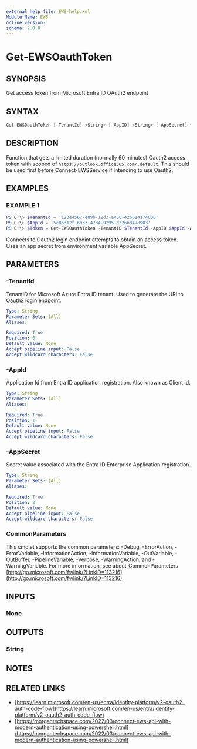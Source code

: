 ```yaml
---
external help file: EWS-help.xml
Module Name: EWS
online version:
schema: 2.0.0
---
```


# Get-EWSOauthToken

## SYNOPSIS

Get access token from Microsoft Entra ID OAuth2 endpoint

## SYNTAX

```powershell
Get-EWSOauthToken [-TenantId] <String> [-AppID] <String> [-AppSecret] <String> [<CommonParameters>]
```

## DESCRIPTION

Function that gets a limited duration (normally 60 minutes) Oauth2 access token with scoped of `https://outlook.office365.com/.default`. This should be used first before Connect-EWSService if intending to use Oauth2.

## EXAMPLES

### EXAMPLE 1

```powershell
PS C:\> $TenantId = '123e4567-e89b-12d3-a456-426614174000'
PS C:\> $AppId = '5e86312f-6d33-4734-9295-dc26b8478903'
PS C:\> $Token = Get-EWSOauthToken -TenantID $TenantId -AppID $AppId -AppSecret $env:AppSecret
```

Connects to Oauth2 login endpoint attempts to obtain an access token.
Uses an app secret from environment variable AppSecret.

## PARAMETERS

### -TenantId

TenantID for Microsoft Azure Entra ID tenant. Used to generate the URI to Oauth2 login endpoint.

```yaml
Type: String
Parameter Sets: (All)
Aliases:

Required: True
Position: 0
Default value: None
Accept pipeline input: False
Accept wildcard characters: False
```

### -AppId

Application Id from Entra ID application registration. Also known as Client Id.

```yaml
Type: String
Parameter Sets: (All)
Aliases:

Required: True
Position: 1
Default value: None
Accept pipeline input: False
Accept wildcard characters: False
```

### -AppSecret

Secret value associated with the Entra ID Enterprise Application registration.

```yaml
Type: String
Parameter Sets: (All)
Aliases:

Required: True
Position: 2
Default value: None
Accept pipeline input: False
Accept wildcard characters: False
```

### CommonParameters

This cmdlet supports the common parameters: -Debug, -ErrorAction, -ErrorVariable, -InformationAction, -InformationVariable, -OutVariable, -OutBuffer, -PipelineVariable, -Verbose, -WarningAction, and -WarningVariable. For more information, see about_CommonParameters [http://go.microsoft.com/fwlink/?LinkID=113216](http://go.microsoft.com/fwlink/?LinkID=113216).

## INPUTS

### None

## OUTPUTS

### String

## NOTES

## RELATED LINKS

- [https://learn.microsoft.com/en-us/entra/identity-platform/v2-oauth2-auth-code-flow](https://learn.microsoft.com/en-us/entra/identity-platform/v2-oauth2-auth-code-flow)
- [https://morgantechspace.com/2022/03/connect-ews-api-with-modern-authentication-using-powershell.html](https://morgantechspace.com/2022/03/connect-ews-api-with-modern-authentication-using-powershell.html)
